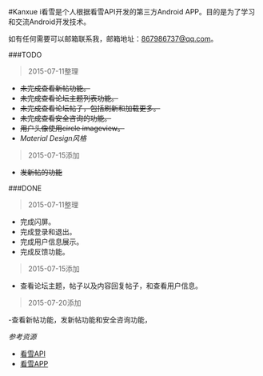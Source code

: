 #Kanxue
i看雪是个人根据看雪API开发的第三方Android APP。目的是为了学习和交流Android开发技术。

如有任何需要可以邮箱联系我，邮箱地址：867986737@qq.com。

###TODO
> 2015-07-11整理

- ~~未完成查看新帖功能。~~
- ~~未完成查看论坛主题列表功能。~~
- ~~未完成查看论坛帖子，包括刷新和加载更多。~~
- ~~未完成查看安全咨询的功能。~~
- ~~用户头像使用circle imageview。~~
- *Material Design风格*

>2015-07-15添加

- ~~发新帖的功能~~

###DONE
> 2015-07-11整理

- 完成闪屏。
- 完成登录和退出。
- 完成用户信息展示。
- 完成反馈功能。

>2015-07-15添加

- 查看论坛主题，帖子以及内容回复帖子，和查看用户信息。

>2015-07-20添加

-查看新帖功能，发新帖功能和安全咨询功能，


*参考资源*

- [看雪API](http://bbs.pediy.com/showthread.php?t=163280)
- [看雪APP](https://github.com/kanxue-team/kanxue-android-app)

